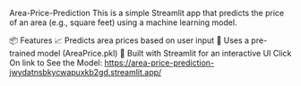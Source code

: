 Area-Price-Prediction
This is a simple Streamlit app that predicts the price of an area (e.g., square feet) using a machine learning model.

📦 Features
📈 Predicts area prices based on user input
🔮 Uses a pre-trained model (AreaPrice.pkl)
🧮 Built with Streamlit for an interactive UI
Click On link to See the Model:
https://area-price-prediction-jwydatnsbkycwapuxkb2gd.streamlit.app/

